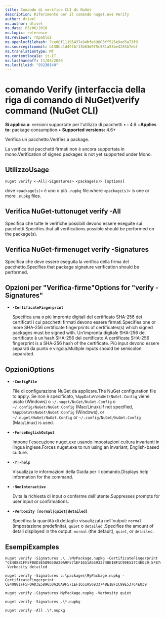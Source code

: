 ```yaml
---
title: Comando di verifica CLI di NuGet
description: Riferimento per il comando nuget.exe Verify
author: dtivel
ms.author: dtivel
ms.date: 03/06/2018
ms.topic: reference
ms.reviewer: rmpablos
ms.openlocfilehash: 7ce08f11195437e94bfe69883ff525e9ad3a73f0
ms.sourcegitcommit: b138bc1d49fbf13b63d975c581a53be4283b7ebf
ms.translationtype: MT
ms.contentlocale: it-IT
ms.lasthandoff: 11/03/2020
ms.locfileid: "93238140"
---
```

# <a name="verify-command-nuget-cli"></a><span data-ttu-id="aa84b-103">comando Verify (interfaccia della riga di comando di NuGet)</span><span class="sxs-lookup"><span data-stu-id="aa84b-103">verify command (NuGet CLI)</span></span>

<span data-ttu-id="aa84b-104">**Si applica a:** versioni supportate per l'utilizzo di pacchetti &bullet; **:** 4.6 +</span><span class="sxs-lookup"><span data-stu-id="aa84b-104">**Applies to:** package consumption &bullet; **Supported versions:** 4.6+</span></span>

<span data-ttu-id="aa84b-105">Verifica un pacchetto.</span><span class="sxs-lookup"><span data-stu-id="aa84b-105">Verifies a package.</span></span>

<span data-ttu-id="aa84b-106">La verifica dei pacchetti firmati non è ancora supportata in mono.</span><span class="sxs-lookup"><span data-stu-id="aa84b-106">Verification of signed packages is not yet supported under Mono.</span></span>

## <a name="usage"></a><span data-ttu-id="aa84b-107">Utilizzo</span><span class="sxs-lookup"><span data-stu-id="aa84b-107">Usage</span></span>

```cli
nuget verify <-All|-Signatures> <package(s)> [options]
```

<span data-ttu-id="aa84b-108">dove `<package(s)>` è uno o più `.nupkg` file.</span><span class="sxs-lookup"><span data-stu-id="aa84b-108">where `<package(s)>` is one or more `.nupkg` files.</span></span>

## <a name="nuget-verify--all"></a><span data-ttu-id="aa84b-109">Verifica NuGet-tutto</span><span class="sxs-lookup"><span data-stu-id="aa84b-109">nuget verify -All</span></span>

<span data-ttu-id="aa84b-110">Specifica che tutte le verifiche possibili devono essere eseguite sui pacchetti.</span><span class="sxs-lookup"><span data-stu-id="aa84b-110">Specifies that all verifications possible should be performed on the package(s).</span></span>

## <a name="nuget-verify--signatures"></a><span data-ttu-id="aa84b-111">Verifica NuGet-firme</span><span class="sxs-lookup"><span data-stu-id="aa84b-111">nuget verify -Signatures</span></span>

<span data-ttu-id="aa84b-112">Specifica che deve essere eseguita la verifica della firma del pacchetto.</span><span class="sxs-lookup"><span data-stu-id="aa84b-112">Specifies that package signature verification should be performed.</span></span>

## <a name="options-for-verify--signatures"></a><span data-ttu-id="aa84b-113">Opzioni per "Verifica-firme"</span><span class="sxs-lookup"><span data-stu-id="aa84b-113">Options for "verify -Signatures"</span></span>

- **`-CertificateFingerprint`**

  <span data-ttu-id="aa84b-114">Specifica una o più impronte digitali del certificato SHA-256 dei certificati i cui pacchetti firmati devono essere firmati.</span><span class="sxs-lookup"><span data-stu-id="aa84b-114">Specifies one or more SHA-256 certificate fingerprints of certificates(s) which signed packages must be signed with.</span></span> <span data-ttu-id="aa84b-115">Un'impronta digitale SHA-256 del certificato è un hash SHA-256 del certificato.</span><span class="sxs-lookup"><span data-stu-id="aa84b-115">A certificate SHA-256 fingerprint is a SHA-256 hash of the certificate.</span></span> <span data-ttu-id="aa84b-116">Più input devono essere separati da punto e virgola.</span><span class="sxs-lookup"><span data-stu-id="aa84b-116">Multiple inputs should be semicolon separated.</span></span>

## <a name="options"></a><span data-ttu-id="aa84b-117">Opzioni</span><span class="sxs-lookup"><span data-stu-id="aa84b-117">Options</span></span>

- **`-ConfigFile`**

  <span data-ttu-id="aa84b-118">File di configurazione NuGet da applicare.</span><span class="sxs-lookup"><span data-stu-id="aa84b-118">The NuGet configuration file to apply.</span></span> <span data-ttu-id="aa84b-119">Se non è specificato, `%AppData%\NuGet\NuGet.Config` viene usato (Windows) o `~/.nuget/NuGet/NuGet.Config` o `~/.config/NuGet/NuGet.Config` (Mac/Linux).</span><span class="sxs-lookup"><span data-stu-id="aa84b-119">If not specified, `%AppData%\NuGet\NuGet.Config` (Windows), or `~/.nuget/NuGet/NuGet.Config` or `~/.config/NuGet/NuGet.Config` (Mac/Linux) is used.</span></span>

- **`-ForceEnglishOutput`**

  <span data-ttu-id="aa84b-120">Impone l'esecuzione nuget.exe usando impostazioni cultura invarianti in lingua inglese.</span><span class="sxs-lookup"><span data-stu-id="aa84b-120">Forces nuget.exe to run using an invariant, English-based culture.</span></span>

- **`-?|-help`**

  <span data-ttu-id="aa84b-121">Visualizza le informazioni della Guida per il comando.</span><span class="sxs-lookup"><span data-stu-id="aa84b-121">Displays help information for the command.</span></span>

- **`-NonInteractive`**

  <span data-ttu-id="aa84b-122">Evita la richiesta di input o conferme dell'utente.</span><span class="sxs-lookup"><span data-stu-id="aa84b-122">Suppresses prompts for user input or confirmations.</span></span>

- **`-Verbosity [normal|quiet|detailed]`**

  <span data-ttu-id="aa84b-123">Specifica la quantità di dettaglio visualizzata nell'output: `normal` (impostazione predefinita), `quiet` o `detailed` .</span><span class="sxs-lookup"><span data-stu-id="aa84b-123">Specifies the amount of detail displayed in the output: `normal` (the default), `quiet`, or `detailed`.</span></span>

## <a name="examples"></a><span data-ttu-id="aa84b-124">Esempi</span><span class="sxs-lookup"><span data-stu-id="aa84b-124">Examples</span></span>

```cli
nuget verify -Signatures .\..\MyPackage.nupkg -CertificateFingerprint "CE40881FF5F0AD3E58965DA20A9F571EF1651A56933748E1BF1C99E537C4E039;5F874AAF47BCB268A19357364E7FBB09D6BF9E8A93E1229909AC5CAC865802E2" -Verbosity detailed

nuget verify -Signatures c:\packages\MyPackage.nupkg -CertificateFingerprint CE40881FF5F0AD3E58965DA20A9F571EF1651A56933748E1BF1C99E537C4E039

nuget verify -Signatures MyPackage.nupkg -Verbosity quiet

nuget verify -Signatures .\*.nupkg

nuget verify -All .\*.nupkg

```